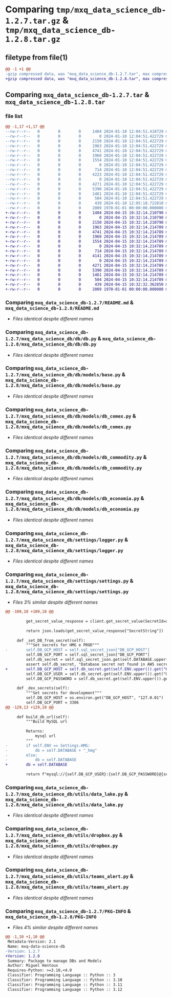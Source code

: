 # Comparing `tmp/mxq_data_science_db-1.2.7.tar.gz` & `tmp/mxq_data_science_db-1.2.8.tar.gz`

## filetype from file(1)

```diff
@@ -1 +1 @@
-gzip compressed data, was "mxq_data_science_db-1.2.7.tar", max compression
+gzip compressed data, was "mxq_data_science_db-1.2.8.tar", max compression
```

## Comparing `mxq_data_science_db-1.2.7.tar` & `mxq_data_science_db-1.2.8.tar`

### file list

```diff
@@ -1,17 +1,17 @@
--rw-r--r--   0        0        0     1404 2024-01-10 12:04:51.418729 mxq_data_science_db-1.2.7/README.md
--rw-r--r--   0        0        0        0 2024-01-10 12:04:51.422729 mxq_data_science_db-1.2.7/mxq_data_science_db/db/__init__.py
--rw-r--r--   0        0        0     2150 2024-01-10 12:04:51.422729 mxq_data_science_db-1.2.7/mxq_data_science_db/db/db.py
--rw-r--r--   0        0        0     1963 2024-01-10 12:04:51.422729 mxq_data_science_db-1.2.7/mxq_data_science_db/db/models/base.py
--rw-r--r--   0        0        0     4741 2024-01-10 12:04:51.422729 mxq_data_science_db-1.2.7/mxq_data_science_db/db/models/db_comex.py
--rw-r--r--   0        0        0     1960 2024-01-10 12:04:51.422729 mxq_data_science_db-1.2.7/mxq_data_science_db/db/models/db_commodity.py
--rw-r--r--   0        0        0     1554 2024-01-10 12:04:51.422729 mxq_data_science_db-1.2.7/mxq_data_science_db/db/models/db_economia.py
--rw-r--r--   0        0        0        0 2024-01-10 12:04:51.422729 mxq_data_science_db-1.2.7/mxq_data_science_db/settings/__init__.py
--rw-r--r--   0        0        0      714 2024-01-10 12:04:51.422729 mxq_data_science_db-1.2.7/mxq_data_science_db/settings/logger.py
--rw-r--r--   0        0        0     4223 2024-01-10 12:04:51.422729 mxq_data_science_db-1.2.7/mxq_data_science_db/settings/settings.py
--rw-r--r--   0        0        0        0 2024-01-10 12:04:51.422729 mxq_data_science_db-1.2.7/mxq_data_science_db/utils/__init__.py
--rw-r--r--   0        0        0     4271 2024-01-10 12:04:51.422729 mxq_data_science_db-1.2.7/mxq_data_science_db/utils/data_lake.py
--rw-r--r--   0        0        0     5390 2024-01-10 12:04:51.422729 mxq_data_science_db-1.2.7/mxq_data_science_db/utils/dropbox.py
--rw-r--r--   0        0        0     1461 2024-01-10 12:04:51.422729 mxq_data_science_db-1.2.7/mxq_data_science_db/utils/teams_alert.py
--rw-r--r--   0        0        0      504 2024-01-10 12:04:51.422729 mxq_data_science_db-1.2.7/mxq_data_science_db/utils/utils.py
--rw-r--r--   0        0        0      439 2024-01-10 12:05:18.722810 mxq_data_science_db-1.2.7/pyproject.toml
--rw-r--r--   0        0        0     2009 1970-01-01 00:00:00.000000 mxq_data_science_db-1.2.7/PKG-INFO
+-rw-r--r--   0        0        0     1404 2024-04-15 10:32:14.210790 mxq_data_science_db-1.2.8/README.md
+-rw-r--r--   0        0        0        0 2024-04-15 10:32:14.210790 mxq_data_science_db-1.2.8/mxq_data_science_db/db/__init__.py
+-rw-r--r--   0        0        0     2150 2024-04-15 10:32:14.210790 mxq_data_science_db-1.2.8/mxq_data_science_db/db/db.py
+-rw-r--r--   0        0        0     1963 2024-04-15 10:32:14.214789 mxq_data_science_db-1.2.8/mxq_data_science_db/db/models/base.py
+-rw-r--r--   0        0        0     4741 2024-04-15 10:32:14.214789 mxq_data_science_db-1.2.8/mxq_data_science_db/db/models/db_comex.py
+-rw-r--r--   0        0        0     1960 2024-04-15 10:32:14.214789 mxq_data_science_db-1.2.8/mxq_data_science_db/db/models/db_commodity.py
+-rw-r--r--   0        0        0     1554 2024-04-15 10:32:14.214789 mxq_data_science_db-1.2.8/mxq_data_science_db/db/models/db_economia.py
+-rw-r--r--   0        0        0        0 2024-04-15 10:32:14.214789 mxq_data_science_db-1.2.8/mxq_data_science_db/settings/__init__.py
+-rw-r--r--   0        0        0      714 2024-04-15 10:32:14.214789 mxq_data_science_db-1.2.8/mxq_data_science_db/settings/logger.py
+-rw-r--r--   0        0        0     4141 2024-04-15 10:32:14.214789 mxq_data_science_db-1.2.8/mxq_data_science_db/settings/settings.py
+-rw-r--r--   0        0        0        0 2024-04-15 10:32:14.214789 mxq_data_science_db-1.2.8/mxq_data_science_db/utils/__init__.py
+-rw-r--r--   0        0        0     4271 2024-04-15 10:32:14.214789 mxq_data_science_db-1.2.8/mxq_data_science_db/utils/data_lake.py
+-rw-r--r--   0        0        0     5390 2024-04-15 10:32:14.214789 mxq_data_science_db-1.2.8/mxq_data_science_db/utils/dropbox.py
+-rw-r--r--   0        0        0     1461 2024-04-15 10:32:14.214789 mxq_data_science_db-1.2.8/mxq_data_science_db/utils/teams_alert.py
+-rw-r--r--   0        0        0      504 2024-04-15 10:32:14.214789 mxq_data_science_db-1.2.8/mxq_data_science_db/utils/utils.py
+-rw-r--r--   0        0        0      439 2024-04-15 10:32:32.362850 mxq_data_science_db-1.2.8/pyproject.toml
+-rw-r--r--   0        0        0     2009 1970-01-01 00:00:00.000000 mxq_data_science_db-1.2.8/PKG-INFO
```

### Comparing `mxq_data_science_db-1.2.7/README.md` & `mxq_data_science_db-1.2.8/README.md`

 * *Files identical despite different names*

### Comparing `mxq_data_science_db-1.2.7/mxq_data_science_db/db/db.py` & `mxq_data_science_db-1.2.8/mxq_data_science_db/db/db.py`

 * *Files identical despite different names*

### Comparing `mxq_data_science_db-1.2.7/mxq_data_science_db/db/models/base.py` & `mxq_data_science_db-1.2.8/mxq_data_science_db/db/models/base.py`

 * *Files identical despite different names*

### Comparing `mxq_data_science_db-1.2.7/mxq_data_science_db/db/models/db_comex.py` & `mxq_data_science_db-1.2.8/mxq_data_science_db/db/models/db_comex.py`

 * *Files identical despite different names*

### Comparing `mxq_data_science_db-1.2.7/mxq_data_science_db/db/models/db_commodity.py` & `mxq_data_science_db-1.2.8/mxq_data_science_db/db/models/db_commodity.py`

 * *Files identical despite different names*

### Comparing `mxq_data_science_db-1.2.7/mxq_data_science_db/db/models/db_economia.py` & `mxq_data_science_db-1.2.8/mxq_data_science_db/db/models/db_economia.py`

 * *Files identical despite different names*

### Comparing `mxq_data_science_db-1.2.7/mxq_data_science_db/settings/logger.py` & `mxq_data_science_db-1.2.8/mxq_data_science_db/settings/logger.py`

 * *Files identical despite different names*

### Comparing `mxq_data_science_db-1.2.7/mxq_data_science_db/settings/settings.py` & `mxq_data_science_db-1.2.8/mxq_data_science_db/settings/settings.py`

 * *Files 3% similar despite different names*

```diff
@@ -109,18 +109,18 @@
 
         get_secret_value_response = client.get_secret_value(SecretId=aws_secretmanager)
 
         return json.loads(get_secret_value_response["SecretString"])
 
     def _set_DB_from_secret(self):
         """Set secrets for HMG e PROD"""
-        self.DB_GCP_HOST = self.sql_secret_json["DB_GCP_HOST"]
         self.DB_GCP_PORT = self.sql_secret_json["DB_GCP_PORT"]
         self.db_secret = self.sql_secret_json.get(self.DATABASE.upper())
         assert self.db_secret, "Database secret not found in AWS secret"
+        self.DB_GCP_HOST = self.db_secret.get(self.ENV.upper()).get("HOST")
         self.DB_GCP_USER = self.db_secret.get(self.ENV.upper()).get("USER")
         self.DB_GCP_PASSWORD = self.db_secret.get(self.ENV.upper()).get("PASSWORD")
 
     def _dev_secrets(self):
         """Set secrets for development"""
         self.DB_GCP_HOST = os.environ.get("DB_GCP_HOST", "127.0.01") 
         self.DB_GCP_PORT = 3306
@@ -129,13 +129,10 @@
 
     def build_db_url(self):
         """Build MySQL url
 
         Returns:
             mysql url
         """
-        if self.ENV == Settings.HMG:
-            db = self.DATABASE + "_hmg"
-        else:
-            db = self.DATABASE
+        db = self.DATABASE
 
         return f"mysql://{self.DB_GCP_USER}:{self.DB_GCP_PASSWORD}@{self.DB_GCP_HOST}:{self.DB_GCP_PORT}/{db}"
```

### Comparing `mxq_data_science_db-1.2.7/mxq_data_science_db/utils/data_lake.py` & `mxq_data_science_db-1.2.8/mxq_data_science_db/utils/data_lake.py`

 * *Files identical despite different names*

### Comparing `mxq_data_science_db-1.2.7/mxq_data_science_db/utils/dropbox.py` & `mxq_data_science_db-1.2.8/mxq_data_science_db/utils/dropbox.py`

 * *Files identical despite different names*

### Comparing `mxq_data_science_db-1.2.7/mxq_data_science_db/utils/teams_alert.py` & `mxq_data_science_db-1.2.8/mxq_data_science_db/utils/teams_alert.py`

 * *Files identical despite different names*

### Comparing `mxq_data_science_db-1.2.7/PKG-INFO` & `mxq_data_science_db-1.2.8/PKG-INFO`

 * *Files 4% similar despite different names*

```diff
@@ -1,10 +1,10 @@
 Metadata-Version: 2.1
 Name: mxq-data-science-db
-Version: 1.2.7
+Version: 1.2.8
 Summary: Package to manage DBs and Models
 Author: Miguel Hentoux
 Requires-Python: >=3.10,<4.0
 Classifier: Programming Language :: Python :: 3
 Classifier: Programming Language :: Python :: 3.10
 Classifier: Programming Language :: Python :: 3.11
 Classifier: Programming Language :: Python :: 3.12
```

